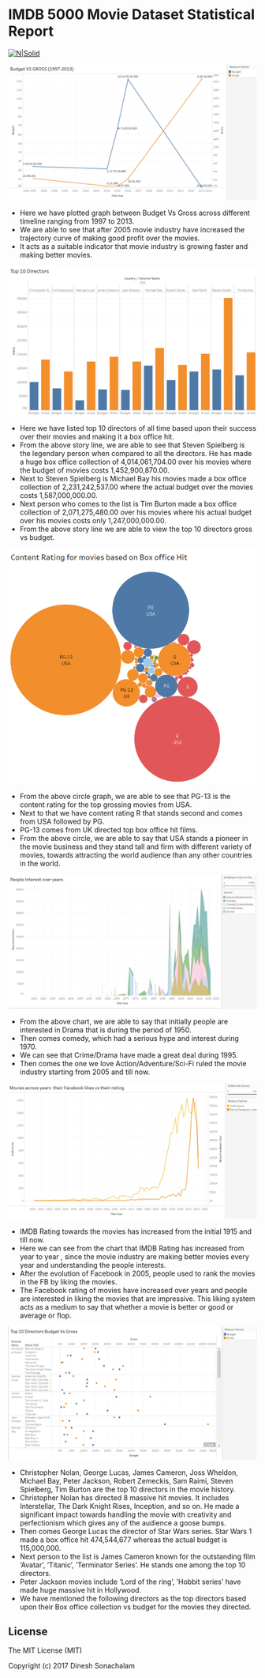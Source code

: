
# IMDB 5000 Movie Dataset Statistical Report

[![N|Solid](https://d0.awsstatic.com/china/hp/partners/tableau-LOGO-new02.png)](https://nodesource.com/products/nsolid)




![Alt text](https://github.com/dineshsonachalam/IMDB_5000_Movies_Statistics_Report-/blob/master/1.png "Budget Vs Gross")

  - Here we have plotted graph between Budget Vs Gross across different timeline ranging from 1997 to 2013.
  - We are able to see that after 2005 movie industry have increased the trajectory curve of making good profit over the movies.
  - It acts as a suitable indicator that movie industry is growing faster and making better movies.



![Alt text](https://github.com/dineshsonachalam/IMDB_5000_Movies_Statistics_Report-/blob/master/10_directors.png "Top 10 directors")

-	Here we have listed top 10 directors of all time based upon their success over their movies and making it a box office hit.
-	From the above story line, we are able to see that Steven Spielberg is the legendary person when compared to all the directors. He has made a huge box office collection of 4,014,061,704.00 over his movies where the budget of movies costs 1,452,900,870.00. 
-	Next to Steven Spielberg is Michael Bay his movies made a box office collection of 2,231,242,537.00 where the actual budget over the movies costs 1,587,000,000.00.
-	Next person who comes to the list is Tim Burton made a box office collection of 2,071,275,480.00 over his movies where his actual budget over his movies costs only 1,247,000,000.00.
-	From the above story line we are able to view the top 10 directors gross vs budget.


![Alt text](https://github.com/dineshsonachalam/IMDB_5000_Movies_Statistics_Report-/blob/master/content_rating.png "Content Rating")

 -	From the above circle graph, we are able to see that PG-13 is the content rating for the top grossing movies from USA.
-	Next to that we have content rating R that stands second and comes from USA followed by PG.
-	PG-13 comes from UK directed top box office hit films.
-	From the above circle, we are able to say that USA stands a pioneer in the movie business and they stand tall and firm with different variety of movies, towards attracting the world audience than any other countries in the world.



![Alt text](https://github.com/dineshsonachalam/IMDB_5000_Movies_Statistics_Report-/blob/master/interest_over_years.png "People Interest over years")

 -	From the above chart, we are able to say that initially people are interested in Drama that is during the period of 1950.
-	Then comes comedy, which had a serious hype and interest during 1970.
-	We can see that Crime/Drama have made a great deal during 1995.
-	Then comes the one we love Action/Adventure/Sci-Fi ruled the movie industry starting from 2005 and till now.



![Alt text](https://github.com/dineshsonachalam/IMDB_5000_Movies_Statistics_Report-/blob/master/Facebook_likes.png "FB LIKES VS IMDB RATING")

-	IMDB Rating towards the movies has increased from the initial 1915 and till now. 
-	Here we can see from the chart that IMDB Rating has increased from year to year , since the movie industry are making better movies every year and understanding the people interests.
-	After the evolution of Facebook in 2005, people used to rank the movies in the FB by liking the movies.
-	The Facebook rating of movies have increased over years and people are interested in liking the movies that are impressive.  This liking system acts as a medium to say that whether a movie is better or good or average or flop.



![Alt text](https://github.com/dineshsonachalam/IMDB_5000_Movies_Statistics_Report-/blob/master/top_10_directors.png "Top 10 directors movies")

-	Christopher Nolan, George Lucas, James Cameron, Joss Wheldon, Michael Bay, Peter Jackson, Robert Zemeckis, Sam Raimi, Steven Spielberg, Tim Burton are the top 10 directors in the movie history.
-	Christopher Nolan has directed 8 massive hit movies. It includes Interstellar, The Dark Knight Rises, Inception, and so on. He made a significant impact towards handling the movie with creativity and perfectionism which gives any of the audience a goose bumps.
-	Then comes George Lucas the director of Star Wars series. Star Wars 1 made a box office hit   474,544,677 whereas the actual budget is 115,000,000.
-	Next person to the list is James Cameron known for the outstanding film ‘Avatar’, ’Titanic’, ’Terminator Series’. He stands one among the top 10 directors.
-	Peter Jackson movies include ‘Lord of the ring’, ’Hobbit series’ have made huge massive hit in Hollywood.
-	We have mentioned the following directors as the top directors based upon their Box office collection vs budget for the movies they directed.

License
----

The MIT License (MIT)

Copyright (c) 2017 Dinesh Sonachalam
